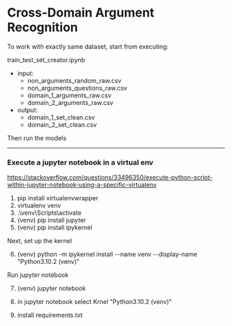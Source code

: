 # Cross-Domain Argument Recognition

To work with exactly same dataset, start from executing:

train_test_set_creator.ipynb
* input:
	* non_arguments_random_raw.csv
	* non_arguments_questions_raw.csv
	* domain_1_arguments_raw.csv
	* domain_2_arguments_raw.csv
* output:
	* domain_1_set_clean.csv
	* domain_2_set_clean.csv

Then run the models


-------------------------

### Execute a jupyter notebook in a virtual env
https://stackoverflow.com/questions/33496350/execute-python-script-within-jupyter-notebook-using-a-specific-virtualenv

1. pip install virtualenvwrapper
2. virtualenv venv
3. .\venv\Scripts\activate
4. (venv) pip install jupyter
5. (venv) pip install ipykernel

Next, set up the kernel

6. (venv) python -m ipykernel install --name venv --display-name "Python3.10.2 (venv)"

Run jupyter notebook

7. (venv) jupyter notebook
8. in jupyter notebook select Krnel "Python3.10.2 (venv)"

9. install requirements.txt

